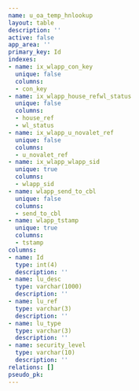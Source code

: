 ```yaml
---
name: u_oa_temp_hnlookup
layout: table
description: ''
active: false
app_area: ''
primary_key: Id
indexes:
- name: ix_wlapp_con_key
  unique: false
  columns:
  - con_key
- name: ix_wlapp_house_refwl_status
  unique: false
  columns:
  - house_ref
  - wl_status
- name: ix_wlapp_u_novalet_ref
  unique: false
  columns:
  - u_novalet_ref
- name: ix_wlapp_wlapp_sid
  unique: true
  columns:
  - wlapp_sid
- name: wlapp_send_to_cbl
  unique: false
  columns:
  - send_to_cbl
- name: wlapp_tstamp
  unique: true
  columns:
  - tstamp
columns:
- name: Id
  type: int(4)
  description: ''
- name: lu_desc
  type: varchar(1000)
  description: ''
- name: lu_ref
  type: varchar(3)
  description: ''
- name: lu_type
  type: varchar(3)
  description: ''
- name: security_level
  type: varchar(10)
  description: ''
relations: []
pseudo_pk: 
---
```



